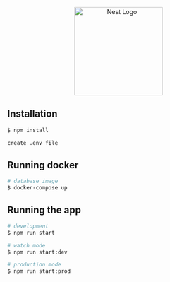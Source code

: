 <p align="center">
  <a href="http://nestjs.com/" target="blank"><img src="https://nestjs.com/img/logo-small.svg" width="200" alt="Nest Logo" /></a>
</p>

## Installation

```bash
$ npm install

create .env file
```

## Running docker

```bash
# database image
$ docker-compose up
```

## Running the app

```bash
# development
$ npm run start

# watch mode
$ npm run start:dev

# production mode
$ npm run start:prod
```
